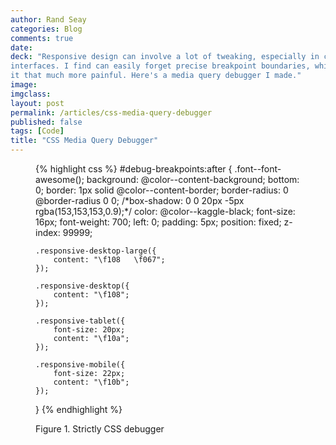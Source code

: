 ```yaml
---
author: Rand Seay
categories: Blog
comments: true
date:
deck: "Responsive design can involve a lot of tweaking, especially in complex
interfaces. I find can easily forget precise breakpoint boundaries, which make
it that much more painful. Here's a media query debugger I made."
image:
imgclass:
layout: post
permalink: /articles/css-media-query-debugger
published: false
tags: [Code]
title: "CSS Media Query Debugger"
---
```


<figure id='figure-1' class='code'>
{% highlight css %}
#debug-breakpoints:after {
    .font--font-awesome();
    background: @color--content-background;
    bottom: 0;
    border: 1px solid @color--content-border;
    border-radius: 0 @border-radius 0 0;
    /*box-shadow: 0 0 20px -5px rgba(153,153,153,0.9);*/
    color: @color--kaggle-black;
    font-size: 16px;
    font-weight: 700;
    left: 0;
    padding: 5px;
    position: fixed;
    z-index: 99999;

    .responsive-desktop-large({
        content: "\f108   \f067";
    });

    .responsive-desktop({
        content: "\f108";
    });

    .responsive-tablet({
        font-size: 20px;
        content: "\f10a";
    });

    .responsive-mobile({
        font-size: 22px;
        content: "\f10b";
    });
}
{% endhighlight %}
<figcaption>Figure 1. Strictly CSS debugger</figcaption>
</figure>
